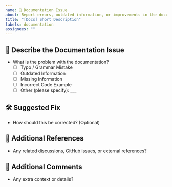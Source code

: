 ```yaml
---
name: 📖 Documentation Issue
about: Report errors, outdated information, or improvements in the documentation
title: "[Docs] Short Description"
labels: documentation
assignees: ""
---
```


## 📖 Describe the Documentation Issue

- What is the problem with the documentation?
  - [ ] Typo / Grammar Mistake
  - [ ] Outdated Information
  - [ ] Missing Information
  - [ ] Incorrect Code Example
  - [ ] Other (please specify): \_\_\_

## 🛠 Suggested Fix

- How should this be corrected? (Optional)

## 🔗 Additional References

- Any related discussions, GitHub issues, or external references?

## 📝 Additional Comments

- Any extra context or details?
